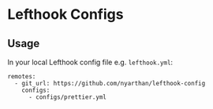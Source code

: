 # Lefthook Configs

## Usage

In your local Lefthook config file e.g. `lefthook.yml`:
```
remotes:
  - git_url: https://github.com/nyarthan/lefthook-config
    configs:
      - configs/prettier.yml
```

